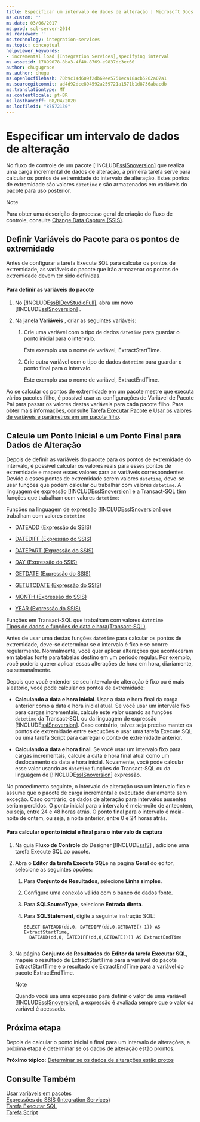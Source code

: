 ```yaml
---
title: Especificar um intervalo de dados de alteração | Microsoft Docs
ms.custom: ''
ms.date: 03/06/2017
ms.prod: sql-server-2014
ms.reviewer: ''
ms.technology: integration-services
ms.topic: conceptual
helpviewer_keywords:
- incremental load [Integration Services],specifying interval
ms.assetid: 17899078-8ba3-4f40-8769-e9837dc3ec60
author: chugugrace
ms.author: chugu
ms.openlocfilehash: 70b9c14d609f2db69ee5751eca18acb5262a07a1
ms.sourcegitcommit: ad4d92dce894592a259721a1571b1d8736abacdb
ms.translationtype: MT
ms.contentlocale: pt-BR
ms.lasthandoff: 08/04/2020
ms.locfileid: "87572130"
---
```

# <a name="specify-an-interval-of-change-data"></a>Especificar um intervalo de dados de alteração
  No fluxo de controle de um pacote [!INCLUDE[ssISnoversion](../../includes/ssisnoversion-md.md)] que realiza uma carga incremental de dados de alteração, a primeira tarefa serve para calcular os pontos de extremidade do intervalo de alteração. Estes pontos de extremidade são valores `datetime` e são armazenados em variáveis do pacote para uso posterior.  
  
> [!NOTE]  
>  Para obter uma descrição do processo geral de criação do fluxo de controle, consulte [Change Data Capture &#40;SSIS&#41;](change-data-capture-ssis.md).  
  
## <a name="set-up-package-variables-for-the-endpoints"></a>Definir Variáveis do Pacote para os pontos de extremidade  
 Antes de configurar a tarefa Execute SQL para calcular os pontos de extremidade, as variáveis do pacote que irão armazenar os pontos de extremidade devem ter sido definidas.  
  
#### <a name="to-set-up-package-variables"></a>Para definir as variáveis do pacote  
  
1.  No [!INCLUDE[ssBIDevStudioFull](../../includes/ssbidevstudiofull-md.md)], abra um novo [!INCLUDE[ssISnoversion](../../includes/ssisnoversion-md.md)] .  
  
2.  Na janela **Variáveis** , criar as seguintes variáveis:  
  
    1.  Crie uma variável com o tipo de dados `datetime` para guardar o ponto inicial para o intervalo.  
  
         Este exemplo usa o nome de variável, ExtractStartTime.  
  
    2.  Crie outra variável com o tipo de dados `datetime` para guardar o ponto final para o intervalo.  
  
         Este exemplo usa o nome de variável, ExtractEndTime.  
  
 Ao se calcular os pontos de extremidade em um pacote mestre que executa vários pacotes filho, é possível usar as configurações de Variável de Pacote Pai para passar os valores destas variáveis para cada pacote filho. Para obter mais informações, consulte [Tarefa Executar Pacote](../control-flow/execute-package-task.md) e [Usar os valores de variáveis e parâmetros em um pacote filho](../use-the-values-of-variables-and-parameters-in-a-child-package.md).  
  
## <a name="calculate-a-starting-point-and-an-ending-point-for-change-data"></a>Calcule um Ponto Inicial e um Ponto Final para Dados de Alteração  
 Depois de definir as variáveis do pacote para os pontos de extremidade do intervalo, é possível calcular os valores reais para esses pontos de extremidade e mapear esses valores para as variáveis correspondentes. Devido a esses pontos de extremidade serem valores `datetime`, deve-se usar funções que podem calcular ou trabalhar com valores `datetime`. A linguagem de expressão [!INCLUDE[ssISnoversion](../../includes/ssisnoversion-md.md)] e a Transact-SQL têm funções que trabalham com valores `datetime`:  
  
 Funções na linguagem de expressão [!INCLUDE[ssISnoversion](../../includes/ssisnoversion-md.md)] que trabalham com valores `datetime`  
 -   [DATEADD &#40;Expressão do SSIS&#41;](../expressions/dateadd-ssis-expression.md)  
  
-   [DATEDIFF &#40;Expressão do SSIS&#41;](../expressions/datediff-ssis-expression.md)  
  
-   [DATEPART &#40;Expressão do SSIS&#41;](../expressions/datepart-ssis-expression.md)  
  
-   [DAY &#40;Expressão do SSIS&#41;](../expressions/day-ssis-expression.md)  
  
-   [GETDATE &#40;Expressão do SSIS&#41;](../expressions/getdate-ssis-expression.md)  
  
-   [GETUTCDATE &#40;Expressão do SSIS&#41;](../expressions/getutcdate-ssis-expression.md)  
  
-   [MONTH &#40;Expressão do SSIS&#41;](../expressions/month-ssis-expression.md)  
  
-   [YEAR &#40;Expressão do SSIS&#41;](../expressions/year-ssis-expression.md)  
  
 Funções em Transact-SQL que trabalham com valores `datetime`  
 [Tipos de dados e funções de data e hora&#40;Transact-SQL&#41;](/sql/t-sql/functions/date-and-time-data-types-and-functions-transact-sql).  
  
 Antes de usar uma destas funções `datetime` para calcular os pontos de extremidade, deve-se determinar se o intervalo é fixo e se ocorre regularmente. Normalmente, você quer aplicar alterações que aconteceram em tabelas fonte para tabelas destino em um período regular. Por exemplo, você poderia querer aplicar essas alterações de hora em hora, diariamente, ou semanalmente.  
  
 Depois que você entender se seu intervalo de alteração é fixo ou é mais aleatório, você pode calcular os pontos de extremidade:  
  
-   **Calculando a data e hora inicial**. Usar a data e hora final da carga anterior como a data e hora inicial atual. Se você usar um intervalo fixo para cargas incrementais, calcule este valor usando as funções `datetime` da Transact-SQL ou da linguagem de expressão [!INCLUDE[ssISnoversion](../../includes/ssisnoversion-md.md)]. Caso contrário, talvez seja preciso manter os pontos de extremidade entre execuções e usar uma tarefa Execute SQL ou uma tarefa Script para carregar o ponto de extremidade anterior.  
  
-   **Calculando a data e hora final**. Se você usar um intervalo fixo para cargas incrementais, calcule a data e hora final atual como um deslocamento da data e hora inicial. Novamente, você pode calcular esse valor usando as `datetime` funções do Transact-SQL ou da linguagem de [!INCLUDE[ssISnoversion](../../includes/ssisnoversion-md.md)] expressão.  
  
 No procedimento seguinte, o intervalo de alteração usa um intervalo fixo e assume que o pacote de carga incremental é executado diariamente sem exceção. Caso contrário, os dados de alteração para intervalos ausentes seriam perdidos. O ponto inicial para o intervalo é meia-noite de anteontem, ou seja, entre 24 e 48 horas atrás. O ponto final para o intervalo é meia-noite de ontem, ou seja, a noite anterior, entre 0 e 24 horas atrás.  
  
#### <a name="to-calculate-the-starting-point-and-ending-point-for-the-capture-interval"></a>Para calcular o ponto inicial e final para o intervalo de captura  
  
1.  Na guia **Fluxo de Controle** do Designer [!INCLUDE[ssIS](../../includes/ssis-md.md)] , adicione uma tarefa Execute SQL ao pacote.  
  
2.  Abra o **Editor da tarefa Execute SQL**e na página **Geral** do editor, selecione as seguintes opções:  
  
    1.  Para **Conjunto de Resultados**, selecione **Linha simples**.  
  
    2.  Configure uma conexão válida com o banco de dados fonte.  
  
    3.  Para **SQLSourceType**, selecione **Entrada direta**.  
  
    4.  Para **SQLStatement**, digite a seguinte instrução SQL:  
  
        ```  
        SELECT DATEADD(dd,0, DATEDIFF(dd,0,GETDATE()-1)) AS ExtractStartTime,  
          DATEADD(dd,0, DATEDIFF(dd,0,GETDATE())) AS ExtractEndTime  
  
        ```  
  
3.  Na página **Conjunto de Resultados** do **Editor da tarefa Executar SQL**, mapeie o resultado de ExtractStartTime para a variável do pacote ExtractStartTime e o resultado de ExtractEndTime para a variável do pacote ExtractEndTime.  
  
    > [!NOTE]  
    >  Quando você usa uma expressão para definir o valor de uma variável [!INCLUDE[ssISnoversion](../../includes/ssisnoversion-md.md)], a expressão é avaliada sempre que o valor da variável é acessado.  
  
## <a name="next-step"></a>Próxima etapa  
 Depois de calcular o ponto inicial e final para um intervalo de alterações, a próxima etapa é determinar se os dados de alteração estão prontos.  
  
 **Próximo tópico:** [Determinar se os dados de alterações estão protos](determine-whether-the-change-data-is-ready.md)  
  
## <a name="see-also"></a>Consulte Também  
 [Usar variáveis em pacotes](../use-variables-in-packages.md)   
 [Expressões do SSIS &#40;Integration Services&#41;](../expressions/integration-services-ssis-expressions.md)   
 [Tarefa Executar SQL](../control-flow/execute-sql-task.md)   
 [Tarefa Script](../control-flow/script-task.md)  
  
  
